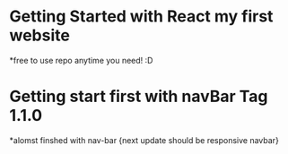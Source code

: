 # Getting Started with  React my first website
 *free to use repo anytime you need! :D

# Getting start first with navBar Tag 1.1.0
*alomst finshed with nav-bar {next update should be responsive navbar}
